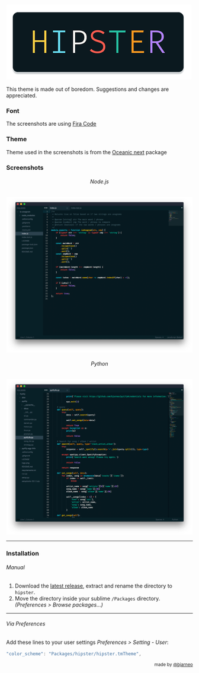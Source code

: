 ![hipster](https://github.com/bjarneo/hipster/blob/master/hipster.png?raw=true)

This theme is made out of boredom. Suggestions and changes are appreciated.

### Font

The screenshots are using [Fira Code](https://github.com/tonsky/FiraCode)

### Theme

Theme used in the screenshots is from the [Oceanic next](https://github.com/voronianski/oceanic-next-color-scheme) package

### Screenshots

<h6 align='center'>Node.js</h6>

![nodejs](https://github.com/bjarneo/hipster/blob/master/nodejs.png?raw=true)

<h6 align='center'>Python</h6>

![nodejs](https://github.com/bjarneo/hipster/blob/master/python.png?raw=true)

---

### Installation

###### Manual

1. Download the [latest release](https://github.com/bjarneo/hipster/releases/latest), extract and rename the directory to `hipster`.
2. Move the directory inside your sublime `/Packages` directory. *(Preferences > Browse packages...)*

---

###### Via Preferences

Add these lines to your user settings *Preferences > Setting - User*:

```js
"color_scheme": "Packages/hipster/hipster.tmTheme",
```

<div align="right"><sup>
  made by <a href="https://github.com/bjarneo">@bjarneo</a>
</sup></div>